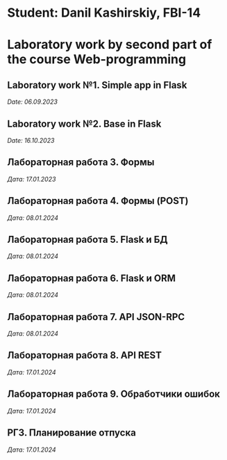 # Student: Danil Kashirskiy, FBI-14

# Laboratory work by second part of the course Web-programming      

## Laboratory work №1. Simple app in Flask 

*Date: 06.09.2023*

## Laboratory work №2. Base in Flask 

*Date: 16.10.2023*

## Лабораторная работа 3. Формы

*Дата: 17.01.2023*

## Лабораторная работа 4. Формы (POST)

*Дата: 08.01.2024*

## Лабораторная работа 5. Flask и БД

*Дата: 08.01.2024*

## Лабораторная работа 6. Flask и ORM

*Дата: 08.01.2024*

## Лабораторная работа 7. API JSON-RPC

*Дата: 08.01.2024*

## Лабораторная работа 8. API REST

*Дата: 17.01.2024*

## Лабораторная работа 9. Обработчики ошибок

*Дата: 17.01.2024*

## РГЗ. Планирование отпуска

*Дата: 17.01.2024*